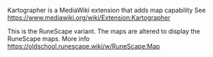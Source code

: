 Kartographer is a MediaWiki extension that adds map capability
See  https://www.mediawiki.org/wiki/Extension:Kartographer

This is the RuneScape variant. The maps are altered to display the RuneScape maps.
More info https://oldschool.runescape.wiki/w/RuneScape:Map
